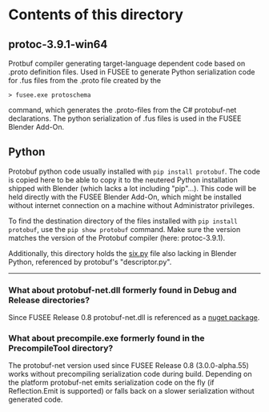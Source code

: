# Contents of this directory

## protoc-3.9.1-win64

Protbuf compiler generating target-language dependent code based on .proto definition files. Used in FUSEE to generate Python serialization
code for .fus files from the .proto file created by the 
```
> fusee.exe protoschema
```

command, which generates the .proto-files from the C# protobuf-net declarations. The python serialization of .fus files is used in the FUSEE Blender Add-On.

## Python

Protobuf python code usually installed with `pip install protobuf`. The code is copied here to be able to copy it to the neutered Python installation
shipped with Blender (which lacks a lot including "pip"...). This code will be held directly with the FUSEE Blender Add-On, which might be
installed without internet connection on a machine without Administrator privileges.

To find the destination directory of the files installed with `pip install protobuf`, use the `pip show protobuf` command. Make sure the version matches the version of the Protobuf compiler (here: protoc-3.9.1).

Additionally, this directory holds the [six.py](https://github.com/benjaminp/six/blob/master/six.py) file also lacking in Blender Python, referenced by protobuf's "descriptor.py".

-----------------------------------

### What about protobuf-net.dll formerly found in Debug and Release directories?

Since FUSEE Release 0.8 protobuf-net.dll is referenced as a [nuget package](https://www.nuget.org/packages/protobuf-net/3.0.0-alpha.55).

### What about precompile.exe formerly found in the PrecompileTool directory?

The protobuf-net version used since FUSEE Release 0.8 (3.0.0-alpha.55) works without precompiling serialization code during build. Depending on the platform protobuf-net emits serialization code on the fly (if Reflection.Emit is supported) or falls back on a slower serialization without generated code.


